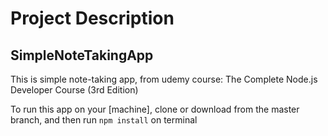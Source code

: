 # Project Description

## SimpleNoteTakingApp
This is simple note-taking app, from udemy course: The Complete Node.js Developer Course (3rd Edition)

To run this app on your [machine], clone or download from the master branch, and then run `npm install` on terminal
